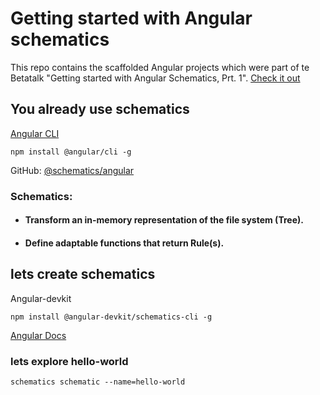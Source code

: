 # Getting started with Angular schematics

This repo contains the scaffolded Angular projects which were part of te Betatalk "Getting started with Angular Schematics, Prt. 1". [Check it out](https://www.youtube.com/watch?v=NDcvAjNz2Qo) 

## You already use schematics

[Angular CLI](https://angular.io/cli)
```
npm install @angular/cli -g
```
GitHub: [@schematics/angular](https://github.com/angular/angular-cli/tree/master/packages/schematics/angular)

### Schematics: 
- #### **Transform** an **in-memory** representation of the file system (Tree). 
- #### Define adaptable functions that return Rule(s).

## lets create schematics

Angular-devkit
``` 
npm install @angular-devkit/schematics-cli -g
```
[Angular Docs](https://angular.io/guide/schematics)

### lets explore hello-world
```
schematics schematic --name=hello-world 
```